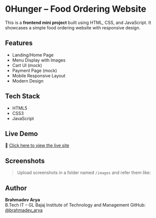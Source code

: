 # 0Hunger – Food Ordering Website

This is a **frontend mini project** built using HTML, CSS, and JavaScript. It showcases a simple food ordering website with responsive design.

## Features
- Landing/Home Page
- Menu Display with Images
- Cart UI (mock)
- Payment Page (mock)
- Mobile Responsive Layout
- Modern Design

## Tech Stack
- HTML5
- CSS3
- JavaScript

##  Live Demo
🔗 [Click here to view the live site](https://brahmadev-arya.github.io/Food-Website/)

##  Screenshots
> Upload screenshots in a folder named `/images` and refer them like:



## Author
**Brahmadev Arya**  
B.Tech IT – GL Bajaj Institute of Technology and Management 
GitHub: [@brahmadev_arya](https://github.com/brahmadev_arya)
